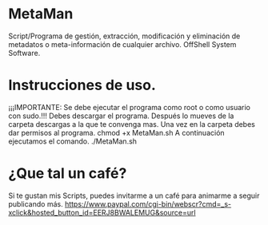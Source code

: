 # MetaMan
Script/Programa de gestión, extracción, modificación y eliminación de metadatos o meta-información de cualquier archivo. OffShell System Software.
# Instrucciones de uso.
¡¡¡IMPORTANTE: Se debe ejecutar el programa como root o como usuario con sudo.!!!
Debes descargar el programa. Después lo mueves de la carpeta descargas a la que te convenga mas.
Una vez en la carpeta debes dar permisos al programa.
   chmod +x MetaMan.sh
A continuación ejecutamos el comando.
   ./MetaMan.sh
# ¿Que tal un café?
Si te gustan mis Scripts, puedes invitarme a un café para animarme a seguir publicando más.
https://www.paypal.com/cgi-bin/webscr?cmd=_s-xclick&hosted_button_id=EERJ8BWALEMUG&source=url
